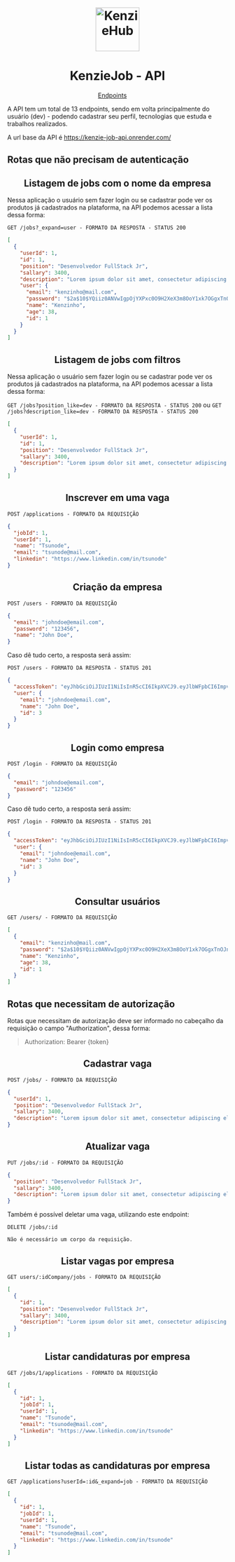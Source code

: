 <h1 align="center">
  <img alt="KenzieHub" title="KenzieHub" src="https://kenzie.com.br/_next/image?url=%2Fimages%2Flogo.png&w=640&q=75" width="100px" />
</h1>

<h1 align="center">
  KenzieJob - API
</h1>

<p align="center">
  <a href="#endpoints">Endpoints</a>&nbsp;&nbsp;&nbsp;&nbsp;&nbsp;&nbsp;
</p>

A API tem um total de 13 endpoints, sendo em volta principalmente do usuário (dev) - podendo cadastrar seu perfil, tecnologias que estuda e trabalhos realizados. <br/>

A url base da API é https://kenzie-job-api.onrender.com/

## Rotas que não precisam de autenticação

<h2 align ='center'> Listagem de jobs com o nome da empresa </h2>

Nessa aplicação o usuário sem fazer login ou se cadastrar pode ver os produtos já cadastrados na plataforma, na API podemos acessar a lista dessa forma:

`GET /jobs?_expand=user - FORMATO DA RESPOSTA - STATUS 200`

```json
[
  {
    "userId": 1,
    "id": 1,
    "position": "Desenvolvedor FullStack Jr",
    "sallary": 3400,
    "description": "Lorem ipsum dolor sit amet, consectetur adipiscing elit. Nam quis orci nec felis varius pretium. Nam eu diam erat. Sed libero ante, finibus id nunc suscipit, sagittis sagittis sem. Nam accumsan, turpis sed consequat tincidunt, nibh odio tincidunt nunc, aliquet sodales sem tortor sed lectus.",
    "user": {
      "email": "kenzinho@mail.com",
      "password": "$2a$10$YQiiz0ANVwIgpOjYXPxc0O9H2XeX3m8OoY1xk7OGgxTnOJnsZU7FO",
      "name": "Kenzinho",
      "age": 38,
      "id": 1
    }
  }
]
```

<h2 align ='center'> Listagem de jobs com filtros </h2>

Nessa aplicação o usuário sem fazer login ou se cadastrar pode ver os produtos já cadastrados na plataforma, na API podemos acessar a lista dessa forma:

`GET /jobs?position_like=dev - FORMATO DA RESPOSTA - STATUS 200`
ou
`GET /jobs?description_like=dev - FORMATO DA RESPOSTA - STATUS 200`

```json
[
  {
    "userId": 1,
    "id": 1,
    "position": "Desenvolvedor FullStack Jr",
    "sallary": 3400,
    "description": "Lorem ipsum dolor sit amet, consectetur adipiscing elit. Nam quis orci nec felis varius pretium. Nam eu diam erat. Sed libero ante, finibus id nunc suscipit, sagittis sagittis sem. Nam accumsan, turpis sed consequat tincidunt, nibh odio tincidunt nunc, aliquet sodales sem tortor sed lectus."
  }
]
```



<h2 align ='center'> Inscrever em uma vaga </h2>

`POST /applications - FORMATO DA REQUISIÇÃO`

```json
{
  "jobId": 1,
  "userId": 1,
  "name": "Tsunode",
  "email": "tsunode@mail.com",
  "linkedin": "https://www.linkedin.com/in/tsunode"
}
```


<h2 align ='center'> Criação da empresa </h2>

`POST /users - FORMATO DA REQUISIÇÃO`

```json
{
  "email": "johndoe@email.com",
  "password": "123456",
  "name": "John Doe",
}
```

Caso dê tudo certo, a resposta será assim:

`POST /users - FORMATO DA RESPOSTA - STATUS 201`

```json
{
  "accessToken": "eyJhbGciOiJIUzI1NiIsInR5cCI6IkpXVCJ9.eyJlbWFpbCI6ImpvaG5kb2VAZW1haWwuY29tIiwiaWF0IjoxNjg3ODA4MTYzLCJleHAiOjE2ODc4MTE3NjMsInN1YiI6IjMifQ.nWj1gqD4t3x00UTQvfFiK-PQjcgSpzbGeHknpncgC9E",
  "user": {
    "email": "johndoe@email.com",
    "name": "John Doe",
    "id": 3
  }
}
```


<h2 align = "center"> Login como empresa</h2>

`POST /login - FORMATO DA REQUISIÇÃO`

```json
{
  "email": "johndoe@email.com",
  "password": "123456"
}
```

Caso dê tudo certo, a resposta será assim:

`POST /login - FORMATO DA RESPOSTA - STATUS 201`

```json
{
  "accessToken": "eyJhbGciOiJIUzI1NiIsInR5cCI6IkpXVCJ9.eyJlbWFpbCI6ImpvaG5kb2VAZW1haWwuY29tIiwiaWF0IjoxNjg3ODA4MTYzLCJleHAiOjE2ODc4MTE3NjMsInN1YiI6IjMifQ.nWj1gqD4t3x00UTQvfFiK-PQjcgSpzbGeHknpncgC9E",
  "user": {
    "email": "johndoe@email.com",
    "name": "John Doe",
    "id": 3
  }
}
```

<h2 align ='center'>Consultar usuários</h2>

`GET /users/ - FORMATO DA REQUISIÇÃO`

```json
[
  {
    "email": "kenzinho@mail.com",
    "password": "$2a$10$YQiiz0ANVwIgpOjYXPxc0O9H2XeX3m8OoY1xk7OGgxTnOJnsZU7FO",
    "name": "Kenzinho",
    "age": 38,
    "id": 1
  }
]
```

## Rotas que necessitam de autorização

Rotas que necessitam de autorização deve ser informado no cabeçalho da requisição o campo "Authorization", dessa forma:

> Authorization: Bearer {token}

<h2 align ='center'> Cadastrar vaga </h2>

`POST /jobs/ - FORMATO DA REQUISIÇÃO`

```json
{
  "userId": 1,
  "position": "Desenvolvedor FullStack Jr",
  "sallary": 3400,
  "description": "Lorem ipsum dolor sit amet, consectetur adipiscing elit. Nam quis orci nec felis varius pretium. Nam eu diam erat. Sed libero ante, finibus id nunc suscipit, sagittis sagittis sem. Nam accumsan, turpis sed consequat tincidunt, nibh odio tincidunt nunc, aliquet sodales sem tortor sed lectus."
}
```


<h2 align ='center'> Atualizar vaga </h2>

`PUT /jobs/:id - FORMATO DA REQUISIÇÃO`

```json
{
  "position": "Desenvolvedor FullStack Jr",
  "sallary": 3400,
  "description": "Lorem ipsum dolor sit amet, consectetur adipiscing elit. Nam quis orci nec felis varius pretium. Nam eu diam erat. Sed libero ante, finibus id nunc suscipit, sagittis sagittis sem. Nam accumsan, turpis sed consequat tincidunt, nibh odio tincidunt nunc, aliquet sodales sem tortor sed lectus."
}
```

Também é possível deletar uma vaga, utilizando este endpoint:

`DELETE /jobs/:id`

```
Não é necessário um corpo da requisição.
```

<h2 align ='center'> Listar vagas por empresa </h2>

`GET users/:idCompany/jobs - FORMATO DA REQUISIÇÃO`

```json
[
  {
    "id": 1,
    "position": "Desenvolvedor FullStack Jr",
    "sallary": 3400,
    "description": "Lorem ipsum dolor sit amet, consectetur adipiscing elit. Nam quis orci nec felis varius pretium. Nam eu diam erat. Sed libero ante, finibus id nunc suscipit, sagittis sagittis sem. Nam accumsan, turpis sed consequat tincidunt, nibh odio tincidunt nunc, aliquet sodales sem tortor sed lectus."
  }
]
```


<h2 align ='center'> Listar candidaturas por empresa </h2>

`GET /jobs/1/applications - FORMATO DA REQUISIÇÃO`

```json
[
  {
    "id": 1,
    "jobId": 1,
    "userId": 1,
    "name": "Tsunode",
    "email": "tsunode@mail.com",
    "linkedin": "https://www.linkedin.com/in/tsunode"
  }
]
```
<h2 align ='center'> Listar todas as candidaturas por empresa </h2>

`GET /applications?userId=:id&_expand=job - FORMATO DA REQUISIÇÃO`

```json
[
  {
    "id": 1,
    "jobId": 1,
    "userId": 1,
    "name": "Tsunode",
    "email": "tsunode@mail.com",
    "linkedin": "https://www.linkedin.com/in/tsunode"
  }
]
